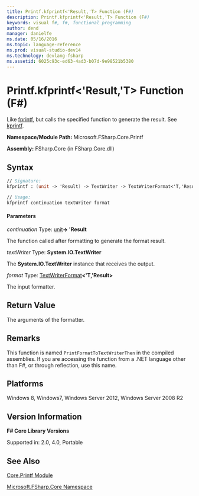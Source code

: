 ```yaml
---
title: Printf.kfprintf<'Result,'T> Function (F#)
description: Printf.kfprintf<'Result,'T> Function (F#)
keywords: visual f#, f#, functional programming
author: dend
manager: danielfe
ms.date: 05/16/2016
ms.topic: language-reference
ms.prod: visual-studio-dev14
ms.technology: devlang-fsharp
ms.assetid: 6025c93c-ed63-4ad3-b07d-9e98521b5380
---
```


# Printf.kfprintf<'Result,'T> Function (F#)

Like [fprintf](https://msdn.microsoft.com/library/18f16c19-14e9-4eea-b147-cc302132c1e8), but calls the specified function to generate the result. See [kprintf](https://msdn.microsoft.com/library/fa31f68e-f039-4406-b9e1-688945430124).

**Namespace/Module Path:** Microsoft.FSharp.Core.Printf

**Assembly:** FSharp.Core (in FSharp.Core.dll)


## Syntax

```fsharp
// Signature:
kfprintf : (unit -> 'Result) -> TextWriter -> TextWriterFormat<'T,'Result> -> 'T

// Usage:
kfprintf continuation textWriter format
```

#### Parameters
*continuation*
Type: [unit](https://msdn.microsoft.com/library/00b837c2-6c8a-483a-87d3-0479c64037a7)**-&gt; 'Result**


The function called after formatting to generate the format result.


*textWriter*
Type: **System.IO.TextWriter**


The **System.IO.TextWriter** instance that receives the output.


*format*
Type: [TextWriterFormat](https://msdn.microsoft.com/library/869f361a-8789-4c2d-acfc-38adec848c68)**&lt;'T,'Result&gt;**


The input formatter.

## Return Value

The arguments of the formatter.

## Remarks
This function is named `PrintFormatToTextWriterThen` in the compiled assemblies. If you are accessing the function from a .NET language other than F#, or through reflection, use this name.


## Platforms
Windows 8, Windows7, Windows Server 2012, Windows Server 2008 R2

## Version Information
**F# Core Library Versions**

Supported in: 2.0, 4.0, Portable

## See Also
[Core.Printf Module](Core.Printf-Module-%5BFSharp%5D.md)

[Microsoft.FSharp.Core Namespace](Microsoft.FSharp.Core-Namespace-%5BFSharp%5D.md)
